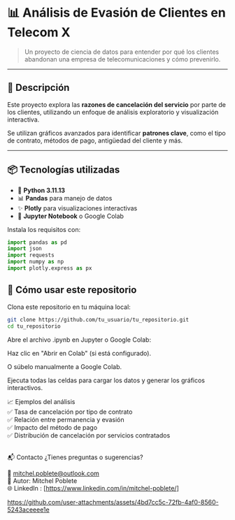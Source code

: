 # 📊 Análisis de Evasión de Clientes en Telecom X

> Un proyecto de ciencia de datos para entender por qué los clientes abandonan una empresa de telecomunicaciones y cómo prevenirlo.

---

## 📁 Descripción

Este proyecto explora las **razones de cancelación del servicio** por parte de los clientes, utilizando un enfoque de análisis exploratorio y visualización interactiva.

Se utilizan gráficos avanzados para identificar **patrones clave**, como el tipo de contrato, métodos de pago, antigüedad del cliente y más.

---

## 📦 Tecnologías utilizadas

- 🐍 **Python 3.11.13**
- 📊 **Pandas** para manejo de datos
- ✨ **Plotly** para visualizaciones interactivas
- 🧠 **Jupyter Notebook** o Google Colab

Instala los requisitos con:


```python
import pandas as pd
import json
import requests
import numpy as np
import plotly.express as px
```
## 🚀 Cómo usar este repositorio

Clona este repositorio en tu máquina local:

```bash
git clone https://github.com/tu_usuario/tu_repositorio.git
cd tu_repositorio
```

Abre el archivo .ipynb en Jupyter o Google Colab:

Haz clic en "Abrir en Colab" (si está configurado).

O súbelo manualmente a Google Colab.

Ejecuta todas las celdas para cargar los datos y generar los gráficos interactivos.


📈 Ejemplos del análisis\
✅ Tasa de cancelación por tipo de contrato\
✅ Relación entre permanencia y evasión\
✅ Impacto del método de pago\
✅ Distribución de cancelación por servicios contratados

<br>
📬 Contacto
¿Tienes preguntas o sugerencias?
<br>

📧 mitchel.poblete@outlook.com \
👤 Autor: Mitchel Poblete\
🌐 LinkedIn : [https://www.linkedin.com/in/mitchel-poblete/]




https://github.com/user-attachments/assets/4bd7cc5c-72fb-4af0-8560-5243aceeee1e


